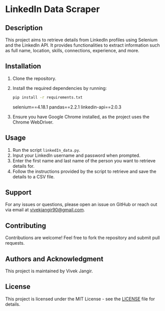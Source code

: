 
# LinkedIn Data Scraper

## Description
This project aims to retrieve details from LinkedIn profiles using Selenium and the LinkedIn API. It provides functionalities to extract information such as full name, location, skills, connections, experience, and more.

## Installation
1. Clone the repository.
2. Install the required dependencies by running:
    ```bash
    pip install -r requirements.txt
    ```
    selenium==4.18.1
    pandas==2.2.1
    linkedin-api==2.0.3

3. Ensure you have Google Chrome installed, as the project uses the Chrome WebDriver.

## Usage
1. Run the script `linkedIn_data.py`.
2. Input your LinkedIn username and password when prompted.
3. Enter the first name and last name of the person you want to retrieve details for.
4. Follow the instructions provided by the script to retrieve and save the details to a CSV file.

## Support
For any issues or questions, please open an issue on GitHub or reach out via email at vivekjangir90@gmail.com.

## Contributing
Contributions are welcome! Feel free to fork the repository and submit pull requests.

## Authors and Acknowledgment
This project is maintained by Vivek Jangir.

## License
This project is licensed under the MIT License - see the [LICENSE](LICENSE) file for details.